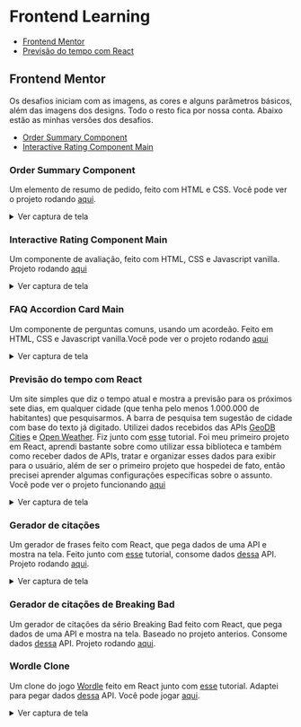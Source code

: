 # Frontend Learning

* [Frontend Mentor](#Frontend-Mentor)
* [Previsão do tempo com React](#Interactive-Rating-Component-Main)

## Frontend Mentor
Os desafios iniciam com as imagens, as cores e alguns parâmetros básicos, além das imagens dos designs. Todo o resto fica por nossa conta. Abaixo estão as minhas versões dos desafios.

* [Order Summary Component](#Order-Summary-Component)
* [Interactive Rating Component Main](#Previsão-do-tempo-com-React)
### Order Summary Component
Um elemento de resumo de pedido, feito com HTML e CSS. Você pode ver o projeto rodando [aqui](https://marianafurriel.github.io/frontendmentor/Order%20summary%20component/).
<details>
  <summary>Ver captura de tela</summary>
  <img src="screenshots/os.png"/>
</details>

### Interactive Rating Component Main
Um componente de avaliação, feito com HTML, CSS e Javascript vanilla. Projeto rodando [aqui](https://marianafurriel.github.io/frontendmentor/Interactive%20Rating%20Component%20Main)
<details>
  <summary>Ver captura de tela</summary>
  <img src="screenshots/desktop-ircm.gif"/>
</details>

### FAQ Accordion Card Main
Um componente de perguntas comuns, usando um acordeão. Feito em HTML, CSS e Javascript vanilla.Você pode ver o projeto rodando [aqui](https://marianafurriel.github.io/frontendmentor/Faq%20Accordion%20Card%20Main)
<details>
  <summary>Ver captura de tela</summary>
  <img src="screenshots/facm.gif"/>
</details>

### Previsão do tempo com React
Um site simples que diz o tempo atual e mostra a previsão para os próximos sete dias, em qualquer cidade (que tenha pelo menos 1.000.000 de habitantes) que pesquisarmos. A barra de pesquisa tem sugestão de cidade com base do texto já digitado. Utilizei dados recebidos das APIs [GeoDB Cities](https://rapidapi.com/wirefreethought/api/geodb-cities/) e [Open Weather](https://openweathermap.org/). Fiz junto com [esse](https://www.youtube.com/watch?v=Reny0cTTv24&t=1106s) tutorial. Foi meu primeiro projeto em React, aprendi bastante sobre como utilizar essa biblioteca e também como receber dados de APIs, tratar e organizar esses dados para exibir para o usuário, além de ser o primeiro projeto que hospedei de fato, então precisei aprender algumas configurações específicas sobre o assunto.
Você pode ver o projeto funcionando [aqui](https://weathermf.netlify.app/)
<details>
  <summary>Ver captura de tela</summary>
  <img src="screenshots/rwa.png"/>
</details>

### Gerador de citações
Um gerador de frases feito com React, que pega dados de uma API e mostra na tela. Feito junto com [esse](https://www.youtube.com/watch?v=OpXpwY9Gbzg) tutorial, consome dados [dessa](https://type.fit/api/quotes) API. Projeto rodando [aqui](https://randomquotesmf.netlify.app/).
<details>
  <summary>Ver captura de tela</summary>
  <img src="screenshots/rqg.png"/>
</details>

### Gerador de citações de Breaking Bad
Um gerador de citações da sério Breaking Bad feito com React, que pega dados de uma API e mostra na tela. Baseado no projeto anterios. Consome dados [dessa](https://breakingbadquotes.xyz/) API. Projeto rodando [aqui](https://breakingbadquotesmf.netlify.app/).
<!-- <details>
  <summary>Ver captura de tela</summary>
  <img src="screenshots/rqg.png"/>
</details> -->

### Wordle Clone
Um clone do jogo [Wordle](https://www.nytimes.com/games/wordle/index.html) feito em React junto com [esse](https://www.youtube.com/playlist?list=PL4cUxeGkcC9gXdVXVJBmHpSI7zCEcjLUX) tutorial. Adaptei para pegar dados [dessa](https://rapidapi.com/sheharyar566/api/random-words5/?utm_source=ANIA-KUBOW&utm_medium=DevRel&utm_campaign=DevRel) API. Você pode jogar [aqui](https://wordlemf.netlify.app/).
<details>
  <summary>Ver captura de tela</summary>
  <img src="screenshots/rwoa.png"/>
</details>
